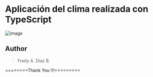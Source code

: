 # Aplicación del clima realizada con TypeScript

![image](https://user-images.githubusercontent.com/16197568/190189754-189c3ce8-cd9e-4177-a930-652389014a4c.png)
## Author

<blockquote>
Fredy A. Diaz B.

</blockquote>

========Thank You !!!=========
